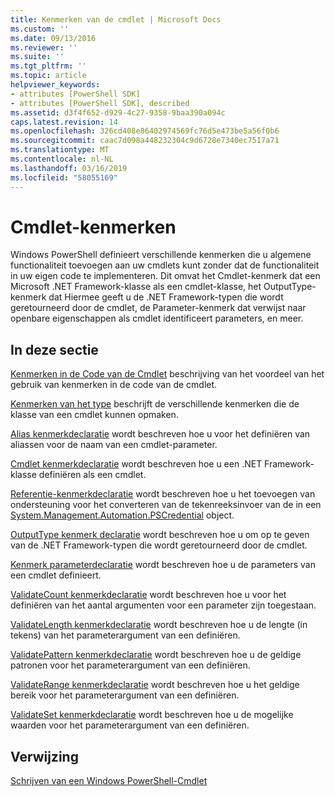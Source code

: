 ```yaml
---
title: Kenmerken van de cmdlet | Microsoft Docs
ms.custom: ''
ms.date: 09/13/2016
ms.reviewer: ''
ms.suite: ''
ms.tgt_pltfrm: ''
ms.topic: article
helpviewer_keywords:
- attributes [PowerShell SDK]
- attributes [PowerShell SDK], described
ms.assetid: d3f4f652-d929-4c27-9358-9baa390a094c
caps.latest.revision: 14
ms.openlocfilehash: 326cd408e86402974569fc76d5e473be5a56f0b6
ms.sourcegitcommit: caac7d098a448232304c9d6728e7340ec7517a71
ms.translationtype: MT
ms.contentlocale: nl-NL
ms.lasthandoff: 03/16/2019
ms.locfileid: "58055169"
---
```

# <a name="cmdlet-attributes"></a>Cmdlet-kenmerken

Windows PowerShell definieert verschillende kenmerken die u algemene functionaliteit toevoegen aan uw cmdlets kunt zonder dat de functionaliteit in uw eigen code te implementeren. Dit omvat het Cmdlet-kenmerk dat een Microsoft .NET Framework-klasse als een cmdlet-klasse, het OutputType-kenmerk dat Hiermee geeft u de .NET Framework-typen die wordt geretourneerd door de cmdlet, de Parameter-kenmerk dat verwijst naar openbare eigenschappen als cmdlet identificeert parameters, en meer.

## <a name="in-this-section"></a>In deze sectie

[Kenmerken in de Code van de Cmdlet](./attributes-in-cmdlet-code.md) beschrijving van het voordeel van het gebruik van kenmerken in de code van de cmdlet.

[Kenmerken van het type](./attribute-types.md) beschrijft de verschillende kenmerken die de klasse van een cmdlet kunnen opmaken.

[Alias kenmerkdeclaratie](./alias-attribute-declaration.md) wordt beschreven hoe u voor het definiëren van aliassen voor de naam van een cmdlet-parameter.

[Cmdlet kenmerkdeclaratie](./cmdlet-attribute-declaration.md) wordt beschreven hoe u een .NET Framework-klasse definiëren als een cmdlet.

[Referentie-kenmerkdeclaratie](./credential-attribute-declaration.md) wordt beschreven hoe u het toevoegen van ondersteuning voor het converteren van de tekenreeksinvoer van de in een [System.Management.Automation.PSCredential](/dotnet/api/System.Management.Automation.PSCredential) object.

[OutputType kenmerk declaratie](./outputtype-attribute-declaration.md) wordt beschreven hoe u om op te geven van de .NET Framework-typen die wordt geretourneerd door de cmdlet.

[Kenmerk parameterdeclaratie](./parameter-attribute-declaration.md) wordt beschreven hoe u de parameters van een cmdlet definieert.

[ValidateCount kenmerkdeclaratie](./validatecount-attribute-declaration.md) wordt beschreven hoe u voor het definiëren van het aantal argumenten voor een parameter zijn toegestaan.

[ValidateLength kenmerkdeclaratie](./validatelength-attribute-declaration.md) wordt beschreven hoe u de lengte (in tekens) van het parameterargument van een definiëren.

[ValidatePattern kenmerkdeclaratie](./validatepattern-attribute-declaration.md) wordt beschreven hoe u de geldige patronen voor het parameterargument van een definiëren.

[ValidateRange kenmerkdeclaratie](./validaterange-attribute-declaration.md) wordt beschreven hoe u het geldige bereik voor het parameterargument van een definiëren.

[ValidateSet kenmerkdeclaratie](./validateset-attribute-declaration.md) wordt beschreven hoe u de mogelijke waarden voor het parameterargument van een definiëren.

## <a name="reference"></a>Verwijzing

[Schrijven van een Windows PowerShell-Cmdlet](./writing-a-windows-powershell-cmdlet.md)
